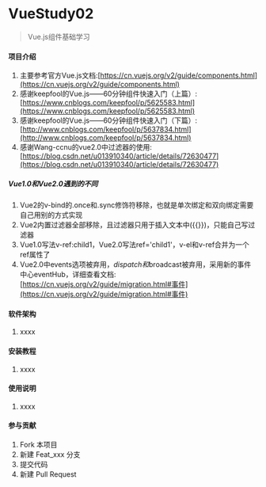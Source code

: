 # VueStudy02

> Vue.js组件基础学习

#### 项目介绍

1. 主要参考官方Vue.js文档:[https://cn.vuejs.org/v2/guide/components.html](https://cn.vuejs.org/v2/guide/components.html)
2. 感谢keepfool的Vue.js——60分钟组件快速入门（上篇）:[https://www.cnblogs.com/keepfool/p/5625583.html](https://www.cnblogs.com/keepfool/p/5625583.html)
3. 感谢keepfool的Vue.js——60分钟组件快速入门（下篇）:[http://www.cnblogs.com/keepfool/p/5637834.html](http://www.cnblogs.com/keepfool/p/5637834.html)
4. 感谢Wang-ccnu的vue2.0中过滤器的使用:[https://blog.csdn.net/u013910340/article/details/72630477](https://blog.csdn.net/u013910340/article/details/72630477)

##### Vue1.0和Vue2.0遇到的不同

1. Vue2的v-bind的.once和.sync修饰符移除，也就是单次绑定和双向绑定需要自己用别的方式实现
2. Vue2内置过滤器全部移除，且过滤器只用于插入文本中({{}})，只能自己写过滤器
3. Vue1.0写法v-ref:child1，Vue2.0写法ref='child1'，v-el和v-ref合并为一个ref属性了
4. Vue2.0中events选项被弃用，$dispatch和$broadcast被弃用，采用新的事件中心eventHub，详细查看文档:[https://cn.vuejs.org/v2/guide/migration.html#事件](https://cn.vuejs.org/v2/guide/migration.html#事件)

#### 软件架构

1. xxxx

#### 安装教程

1. xxxx

#### 使用说明

1. xxxx

#### 参与贡献

1. Fork 本项目
2. 新建 Feat_xxx 分支
3. 提交代码
4. 新建 Pull Request
